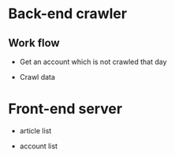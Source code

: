 

# Back-end crawler

## Work flow

+ Get an account which is not crawled that day

+ Crawl data


# Front-end server

+ article list

+ account list



